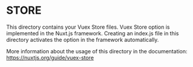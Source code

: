 # STORE

This directory contains your Vuex Store files.
Vuex Store option is implemented in the Nuxt.js framework.
Creating an index.js file in this directory activates the option in the framework automatically.

More information about the usage of this directory in the documentation:
https://nuxtjs.org/guide/vuex-store